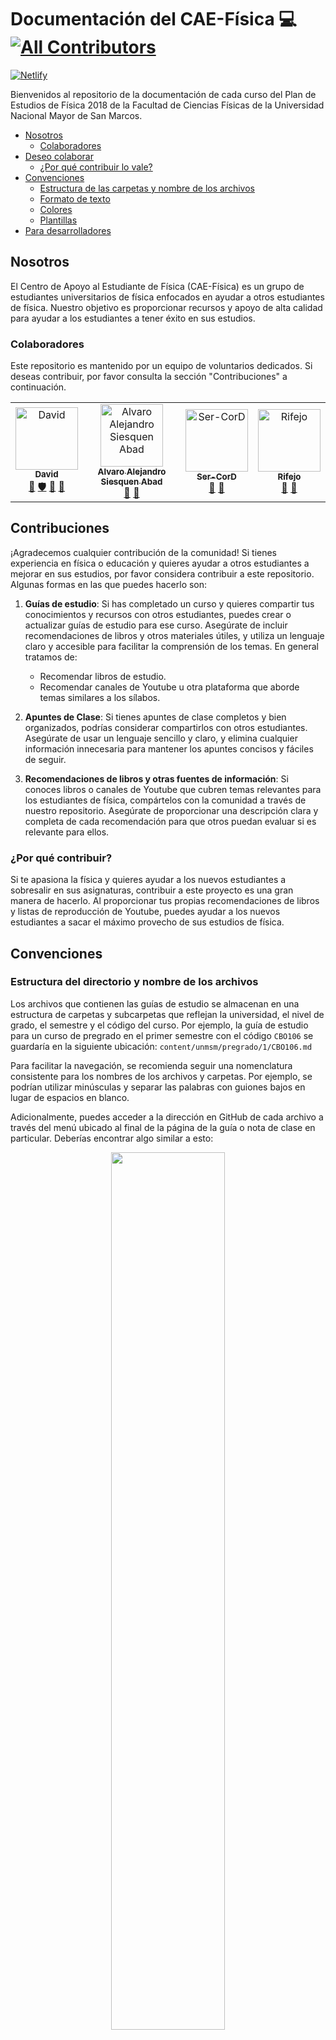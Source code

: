 # Documentación del CAE-Física 💻 <!-- ALL-CONTRIBUTORS-BADGE:START - Do not remove or modify this section -->[![All Contributors](https://img.shields.io/badge/all_contributors-4-orange.svg?style=flat-square)](#contributors-)<!-- ALL-CONTRIBUTORS-BADGE:END -->

[![Netlify](https://api.netlify.com/api/v1/badges/abc167f5-8dee-48db-a7da-3c97c18849be/deploy-status)](https://app.netlify.com/sites/caefis/deploys)

Bienvenidos al repositorio de la documentación de cada curso del Plan de Estudios de Física 2018 de la Facultad de Ciencias Físicas de la Universidad Nacional Mayor de San Marcos.

- [Nosotros](#nosotros)
  * [Colaboradores](#colaboradores)
- [Deseo colaborar](#contribuciones)
  * [¿Por qué contribuir lo vale?](#¿por-qué-contribuir)
- [Convenciones](#convenciones)
  * [Estructura de las carpetas y nombre de los archivos](#estructura-del-directorio-y-nombre-de-los-archivos)
  * [Formato de texto](#formato-del-texto)
  * [Colores](#colores)
  * [Plantillas](#plantillas)
- [Para desarrolladores](#desarrolladores)

## Nosotros

El Centro de Apoyo al Estudiante de Física (CAE-Física) es un grupo de estudiantes universitarios de física enfocados en ayudar a otros estudiantes de física. Nuestro objetivo es proporcionar recursos y apoyo de alta calidad para ayudar a los estudiantes a tener éxito en sus estudios.

### Colaboradores

Este repositorio es mantenido por un equipo de voluntarios dedicados. Si deseas contribuir, por favor consulta la sección "Contribuciones" a continuación.

<!-- ALL-CONTRIBUTORS-LIST:START - Do not remove or modify this section -->
<!-- prettier-ignore-start -->
<!-- markdownlint-disable -->
<table>
  <tbody>
    <tr>
      <td align="center"><a href="http://totallynotdavid.github.io"><img src="https://avatars.githubusercontent.com/u/20960328?v=4?s=100" width="100px;" alt="David"/><br /><sub><b>David</b></sub></a><br /><a href="#maintenance-totallynotdavid" title="Maintenance">🚧</a> <a href="#security-totallynotdavid" title="Security">🛡️</a> <a href="#research-totallynotdavid" title="Research">🔬</a> <a href="#blog-totallynotdavid" title="Blogposts">📝</a></td>
      <td align="center"><a href="https://github.com/alvaro18101"><img src="https://avatars.githubusercontent.com/u/75409414?v=4?s=100" width="100px;" alt="Alvaro Alejandro Siesquen Abad"/><br /><sub><b>Alvaro Alejandro Siesquen Abad</b></sub></a><br /><a href="#research-alvaro18101" title="Research">🔬</a> <a href="#blog-alvaro18101" title="Blogposts">📝</a></td>
      <td align="center"><a href="https://github.com/Ser-CorD"><img src="https://avatars.githubusercontent.com/u/98802192?v=4?s=100" width="100px;" alt="Ser-CorD"/><br /><sub><b>Ser-CorD</b></sub></a><br /><a href="#research-Ser-CorD" title="Research">🔬</a> <a href="#blog-Ser-CorD" title="Blogposts">📝</a></td>
      <td align="center"><a href="https://github.com/Rifejo"><img src="https://avatars.githubusercontent.com/u/99055529?v=4?s=100" width="100px;" alt="Rifejo"/><br /><sub><b>Rifejo</b></sub></a><br /><a href="#research-Rifejo" title="Research">🔬</a> <a href="#blog-Rifejo" title="Blogposts">📝</a></td>
    </tr>
  </tbody>
</table>

<!-- markdownlint-restore -->
<!-- prettier-ignore-end -->

<!-- ALL-CONTRIBUTORS-LIST:END -->

## Contribuciones

¡Agradecemos cualquier contribución de la comunidad! Si tienes experiencia en física o educación y quieres ayudar a otros estudiantes a mejorar en sus estudios, por favor considera contribuir a este repositorio. Algunas formas en las que puedes hacerlo son:

1. **Guías de estudio**: Si has completado un curso y quieres compartir tus conocimientos y recursos con otros estudiantes, puedes crear o actualizar guías de estudio para ese curso. Asegúrate de incluir recomendaciones de libros y otros materiales útiles, y utiliza un lenguaje claro y accesible para facilitar la comprensión de los temas. En general tratamos de:

    - Recomendar libros de estudio.
    - Recomendar canales de Youtube u otra plataforma que aborde temas similares a los sílabos.

2. **Apuntes de Clase**: Si tienes apuntes de clase completos y bien organizados, podrías considerar compartirlos con otros estudiantes. Asegúrate de usar un lenguaje sencillo y claro, y elimina cualquier información innecesaria para mantener los apuntes concisos y fáciles de seguir.

3. **Recomendaciones de libros y otras fuentes de información**: Si conoces libros o canales de Youtube que cubren temas relevantes para los estudiantes de física, compártelos con la comunidad a través de nuestro repositorio. Asegúrate de proporcionar una descripción clara y completa de cada recomendación para que otros puedan evaluar si es relevante para ellos.

### ¿Por qué contribuir?

Si te apasiona la física y quieres ayudar a los nuevos estudiantes a sobresalir en sus asignaturas, contribuir a este proyecto es una gran manera de hacerlo. Al proporcionar tus propias recomendaciones de libros y listas de reproducción de Youtube, puedes ayudar a los nuevos estudiantes a sacar el máximo provecho de sus estudios de física.

## Convenciones

### Estructura del directorio y nombre de los archivos

Los archivos que contienen las guías de estudio se almacenan en una estructura de carpetas y subcarpetas que reflejan la universidad, el nivel de grado, el semestre y el código del curso. Por ejemplo, la guía de estudio para un curso de pregrado en el primer semestre con el código `CBO106` se guardaría en la siguiente ubicación: `content/unmsm/pregrado/1/CBO106.md`

Para facilitar la navegación, se recomienda seguir una nomenclatura consistente para los nombres de los archivos y carpetas. Por ejemplo, se podrían utilizar minúsculas y separar las palabras con guiones bajos en lugar de espacios en blanco.

Adicionalmente, puedes acceder a la dirección en GitHub de cada archivo a través del menú ubicado al final de la página de la guía o nota de clase en particular. Deberías encontrar algo similar a esto:

<p align="center">
<img src="https://i.imgur.com/CIobd1U.png" width=60% height=60%>
</p>

### Formato del texto

Las guías de estudio deben estar escritas en formato Markdown y deben procesarse utilizando goldmark. Markdown es un lenguaje de marcado sencillo que permite enfatizar el texto con asteriscos o subrayados (por ejemplo, *énfasis* o _énfasis_) y crear enlaces con corchetes y paréntesis (por ejemplo, [enlace](https://caefisica.com/)). Si necesitas más información sobre el uso de Markdown, puedes consultar [esta guía](https://datosgobar.github.io/portal-andino/markdown-guide/).

### Colores 

Utilizamos principalmente colores en degradado, especificados en formato HEX. Por ejemplo, el azul se especifica como: `#0F9BF6` a `#1823AB`, el morado como: `#5D46B4` a `#5D2F86` y el negro como: `#212529`. Se recomienda utilizar un conjunto de colores coherente a lo largo de todas las guías de estudio.

### Plantillas

1. Emoji

    ```text
    {{ ":zap:" | emojify }}
    ```

## Desarrolladores

### Software necesario

Para desarrollar y contribuir a este proyecto, necesitarás tener instalado cierto software en tu sistema operativo. A continuación se describen los pasos para instalar cada uno de estos programas en un sistema operativo Windows:

* `npm`: es el administrador de paquetes de Node.js. Puedes instalarlo a través de la página de descargas de [Node.js](https://nodejs.org/es/download/). Asegúrate de descargar la versión `16.16.0` y sigue los pasos predeterminados durante la instalación. Una vez finalizada, reinicia tu ordenador y abre una consola (por ejemplo, cmd). Escribe npm -v y presiona Enter. Si aparece una serie de números como 1.4, significa que npm se ha instalado correctamente. Alternativamente, puedes utilizar [nvm-windows](https://github.com/coreybutler/nvm-windows). Si decides usar nvm, no utilices el instalador de Node.js.
* `git`: es una herramienta de control de versiones que nos permitirá gestionar y mantener el código fuente del proyecto. Puedes descargarlo desde la página de [`git-scm`](https://git-scm.com/downloads). Sigue los pasos predeterminados durante la instalación. Una vez finalizada la instalación, abre una consola (por ejemplo, Powershell) y escribe git --version. Si aparece una línea como `git version 2.37.3.windows.1`, significa que git se ha instalado correctamente.
* `VSCode` (opcional): es un editor de código fuente muy popular y completo. Puedes descargarlo desde la página de [VSCode](https://code.visualstudio.com/download).

### Configuración del entorno de desarrollo

En adelante, se denominará como consola a un terminal como Powershell o Command Prompt (CMD). Para configurar tu entorno de desarrollo, sigue estos pasos:

1. Clona el repositorio en tu equipo usando git. Abre una consola y escribe `git clone https://github.com/caefisica/web.git`. Esto creará una copia del repositorio en tu equipo en una carpeta llamada web.
2. Accede a la carpeta del proyecto. En la consola, escribe `cd web` para entrar en la carpeta del proyecto.
3. Instala las dependencias del proyecto. En la consola, escribe `npm install`. Este comando instalará todas las dependencias necesarias para ejecutar y desarrollar el proyecto.
4. Arranca el servidor de desarrollo. En la consola, escribe `npm run start`. Este comando arrancará el servidor de desarrollo y abrirá automáticamente una pestaña en tu navegador con la página del proyecto. A partir de ahora, cada vez que hagas un cambio en el código fuente, el servidor se reiniciará automáticamente y podrás ver los cambios en tiempo real. Podrás acceder a la página en `http://localhost:1313`.
5. Para comenzar a editar el proyecto utilizando VSCode, escribe `code .` (no te olvides del punto y el espacio después de `code`). Una vez que hayas realizado los cambios que desees en el proyecto, puedes publicarlos en el repositorio de GitHub siguiendo estos pasos:
  * Abre la lista de archivos modificados en VSCode haciendo clic en el icono de control de código fuente en la barra lateral izquierda o presionando Ctrl + Mayús + G.
  * Selecciona los archivos que deseas incluir en el commit haciendo clic en el icono de "staged changes" al lado de cada archivo.
  * Escribe una descripción clara y concisa del commit en el campo "Message" en la parte inferior de la ventana.
  * Haz clic en el botón "Commit All" para realizar el commit.
  * Para enviar tus cambios al repositorio de GitHub, haz clic en el botón "Push" en la barra superior o selecciona "Push" en el menú "Control de código fuente". Esto enviará tus cambios al repositorio de GitHub y los hará disponibles para todos los miembros del equipo.
